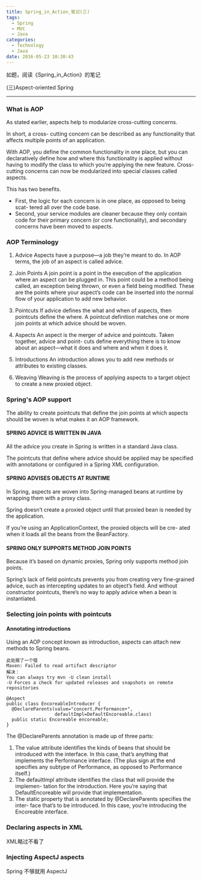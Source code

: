 ```yaml
---
title: Spring_in_Action_笔记(三)
tags:
  - Spring
  - MVC
  - Java
categories:
  - Technology
  - Java
date: 2016-05-23 10:30:43
---
```

如题，阅读《Spring_in_Action》的笔记

(三)Aspect-oriented Spring
<!-- more -->

***
### What is AOP
As stated earlier, aspects help to modularize cross-cutting concerns. 

In short, a cross- cutting concern can be described as any functionality that affects multiple points of an application. 

With AOP, you define the common functionality in one
place, but you can declaratively define how and where this functionality is applied without having to modify the class to which you’re applying the new feature. Cross- cutting concerns can now be modularized into special classes called aspects. 

This has two benefits. 
- First, the logic for each concern is in one place, as opposed to being scat- tered all over the code base. 
- Second, your service modules are cleaner because they only contain code for their primary concern (or core functionality), and secondary concerns have been moved to aspects.

### AOP Terminology
1. Advice
Aspects have a purpose—a job they’re meant to do. In AOP terms, the job of an aspect is called advice.

2. Join Points
A join point is a point in the execution of the application where an aspect can be plugged in.
This point could be a method being called, an exception being thrown, or even a field being modified. 
These are the points where your aspect’s code can be inserted into the normal flow of your application to add new behavior.

3. Pointcuts
If advice defines the what and when of aspects, then pointcuts define the where. A pointcut definition matches one or more join points at which advice should be woven.

4. Aspects
An aspect is the merger of advice and pointcuts. Taken together, advice and point- cuts define everything there is to know about an aspect—what it does and where and when it does it.

5. Introductions
An introduction allows you to add new methods or attributes to existing classes.

6. Weaving
Weaving is the process of applying aspects to a target object to create a new proxied object.

### Spring's AOP support
The ability to create pointcuts that define the join points at which aspects should be woven is what makes it an AOP framework. 

#### SPRING ADVICE IS WRITTEN IN JAVA
All the advice you create in Spring is written in a standard Java class. 

The pointcuts that define where advice should be applied may be specified with annotations or configured in a Spring XML configuration.

#### SPRING ADVISES OBJECTS AT RUNTIME
In Spring, aspects are woven into Spring-managed beans at runtime by wrapping them with a proxy class. 

Spring doesn’t create a proxied object until that proxied bean is needed by the application. 

If you’re using an ApplicationContext, the proxied objects will be cre- ated when it loads all the beans from the BeanFactory. 

#### SPRING ONLY SUPPORTS METHOD JOIN POINTS
Because it’s based on dynamic proxies, Spring only supports method join points. 

Spring’s lack of field pointcuts prevents you from creating very fine-grained advice, such as intercepting updates to an object’s field. And without constructor pointcuts, there’s no way to apply advice when a bean is instantiated.

### Selecting join points with pointcuts

#### Annotating introductions
Using an AOP concept known as introduction, aspects can attach new methods to Spring beans.

    此处报了一个错
    Maven: Failed to read artifact descriptor
    解决：
    You can always try mvn -U clean install
    -U Forces a check for updated releases and snapshots on remote repositories

    @Aspect
    public class EncoreableIntroducer {
      @DeclareParents(value="concert.Performance+",
                      defaultImpl=DefaultEncoreable.class)
      public static Encoreable encoreable;
    }

The @DeclareParents annotation is made up of three parts:
1. The value attribute identifies the kinds of beans that should be introduced with the interface. In this case, that’s anything that implements the Performance interface. (The plus sign at the end specifies any subtype of Performance, as opposed to Performance itself.)
2. The defaultImpl attribute identifies the class that will provide the implemen- tation for the introduction. Here you’re saying that DefaultEncoreable will provide that implementation.
3. The static property that is annotated by @DeclareParents specifies the inter- face that’s to be introduced. In this case, you’re introducing the Encoreable interface.

### Declaring aspects in XML
XML略过不看了

### Injecting AspectJ aspects
Spring 不够就用 AspectJ
